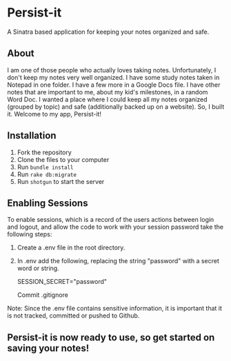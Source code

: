 # Persist-it

A Sinatra based application for keeping your notes organized and safe.

## About

I am one of those people who actually loves taking notes. Unfortunately, I don't keep my notes very well organized. I have some study notes taken in Notepad in one folder. I have a few more in a Google Docs file. I have other notes that are important to me, about my kid's milestones, in a random Word Doc. I wanted a place where I could keep all my notes organized (grouped by topic) and safe (additionally backed up on a website). So, I built it. Welcome to my app, Persist-it!


## Installation

1. Fork the repository
2. Clone the files to your computer
3. Run `bundle install`
4. Run `rake db:migrate`
5. Run `shotgun` to start the server

## Enabling Sessions

To enable sessions, which is a record of the users actions between login and logout, and allow the code to work with your session password take the following steps:

1. Create a .env file in the root directory.
2. In .env add the following, replacing the string "password" with a secret word or string.

    SESSION_SECRET="password"

    Commit .gitignore

Note: Since the .env file contains sensitive information, it is important that it is not tracked, committed or pushed to Github. 

## Persist-it is now ready to use, so get started on saving your notes!